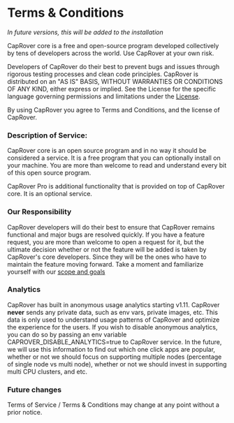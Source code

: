 # Terms & Conditions

_In future versions, this will be added to the installation_

CapRover core is a free and open-source program developed collectively by tens of developers across the world. Use CapRover at your own risk.

Developers of CapRover do their best to prevent bugs and issues through rigorous testing processes and clean code principles. CapRover is distributed on an "AS IS" BASIS, WITHOUT WARRANTIES OR CONDITIONS OF ANY KIND, either express or implied.
See the License for the specific language governing permissions and limitations under the [License](https://github.com/caprover/caprover/blob/master/LICENSE).

By using CapRover you agree to Terms and Conditions, and the license of CapRover.

### Description of Service:

CapRover core is an open source program and in no way it should be considered a service. It is a free program that you can optionally install on your machine. You are more than welcome to read and understand every bit of this open source program.

CapRover Pro is additional functionality that is provided on top of CapRover core. It is an optional service.

### Our Responsibility

CapRover developers will do their best to ensure that CapRover remains functional and major bugs are resolved quickly. If you have a feature request, you are more than welcome to open a request for it, but the ultimate decision whether or not the feature will be added is taken by CapRover's core developers. Since they will be the ones who have to maintain the feature moving forward. Take a moment and familiarize yourself with our [scope and goals](https://github.com/caprover/caprover/blob/master/CONTRIBUTING.md#important-caprover-goals--scope)

### Analytics

CapRover has built in anonymous usage analytics starting v1.11. CapRover **never** sends any private data, such as env vars, private images, etc. This data is only used to understand usage patterns of CapRover and optimize the experience for the users. If you wish to disable anonymous analytics, you can do so by passing an env variable CAPROVER_DISABLE_ANALYTICS=true to CapRover service. In the future, we will use this information to find out which one click apps are popular, whether or not we should focus on supporting multiple nodes (percentage of single node vs multi node), whether or not we should invest in supporting multi CPU clusters, and etc.

### Future changes

Terms of Service / Terms & Conditions may change at any point without a prior notice.
